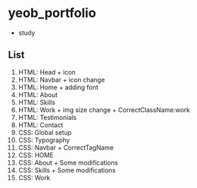 # yeob_portfolio
- study

## List
1. HTML: Head + icon
2. HTML: Navbar + icon change
3. HTML: Home + adding font
4. HTML: About
5. HTML: Skills
6. HTML: Work + img size change + CorrectClassName:work
7. HTML: Testimonials
8. HTML: Contact
9. CSS: Global setup
10. CSS: Typography
11. CSS: Navbar + CorrectTagName
12. CSS: HOME
13. CSS: About + Some modifications
14. CSS: Skills + Some modifications
15. CSS: Work
